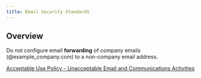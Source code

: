 ```yaml
---
title: Email Security Standards
---
```


## Overview

Do not configure email **forwarding** of company emails (@example_company.com) to a non-company email address.

[Acceptable Use Policy - Unacceptable Email and Communications Activities](/handbook/people-group/acceptable-use-policy/#unacceptable-email-and-communications-activities)
